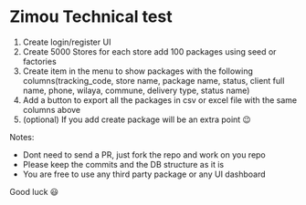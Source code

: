 # Zimou Technical test

1. Create login/register UI
1. Create 5000 Stores for each store add 100 packages using seed or factories
1. Create item in the menu to show packages with the following columns(tracking_code, store name, package name, status, client full name, phone, wilaya, commune, delivery type, status name)
1. Add a button to export all the packages in csv or excel file with the same columns above
1. (optional) If you add create package will be an extra point 😉

Notes:

- Dont need to send a PR, just fork the repo and work on you repo
- Please keep the commits and the DB structure as it is
- You are free to use any third party package or any UI dashboard

Good luck 😃
